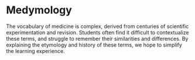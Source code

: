 # Medymology
The vocabulary of medicine is complex, derived from centuries of scientific experimentation and revision. 
Students often find it difficult to contextualize these terms, and struggle to remember their similarities and differences. 
By explaining the etymology and history of these terms, we hope to simplify the learning experience.

